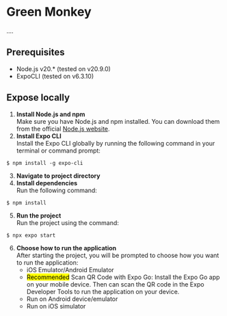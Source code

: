 # Green Monkey
....

## Prerequisites
* Node.js v20.* (tested on v20.9.0)
* ExpoCLI (tested on v6.3.10)

## Expose locally
1. **Install Node.js and npm**<br/>
Make sure you have Node.js and npm installed. You can download them from the official [Node.js website](https://nodejs.org/en).
2. **Install Expo CLI**<br/>
Install the Expo CLI globally by running the following command in your terminal or command prompt:
```shell
$ npm install -g expo-cli
```
3. **Navigate to project directory**
4. **Install dependencies**<br/>
Run the following command:
```shell
$ npm install
```
5. **Run the project**<br/>
Run the project using the command:
```shell
$ npx expo start
```
6. **Choose how to run the application**<br/>
After starting the project, you will be prompted to choose how you want to run the application:
   * iOS Emulator/Android Emulator
   * <mark>Recommended</mark> Scan QR Code with Expo Go: Install the Expo Go app on your mobile device. Then can scan the QR code in the Expo Developer Tools to run the application on your device.
   * Run on Android device/emulator
   * Run on iOS simulator